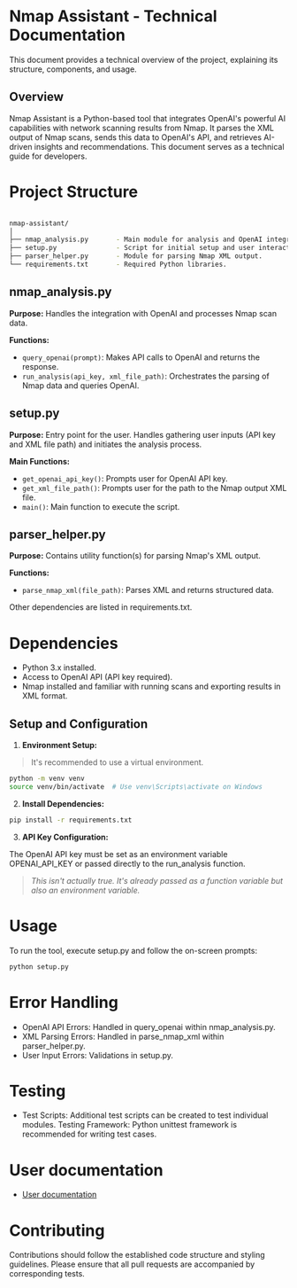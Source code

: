 # Nmap Assistant - Technical Documentation

This document provides a technical overview of the project, explaining its structure, components, and usage.

## Overview
Nmap Assistant is a Python-based tool that integrates OpenAI's powerful AI capabilities with network scanning results from Nmap. It parses the XML output of Nmap scans, sends this data to OpenAI's API, and retrieves AI-driven insights and recommendations. This document serves as a technical guide for developers.

# Project Structure

```bash

nmap-assistant/
│
├── nmap_analysis.py       - Main module for analysis and OpenAI integration.
├── setup.py               - Script for initial setup and user interaction.
├── parser_helper.py       - Module for parsing Nmap XML output.
└── requirements.txt       - Required Python libraries.
```

## nmap_analysis.py

**Purpose:** Handles the integration with OpenAI and processes Nmap scan data.

**Functions:**
- `query_openai(prompt)`: Makes API calls to OpenAI and returns the response.
- `run_analysis(api_key, xml_file_path)`: Orchestrates the parsing of Nmap data and queries OpenAI.

## setup.py

**Purpose:** Entry point for the user. Handles gathering user inputs (API key and XML file path) and initiates the analysis process.

**Main Functions:**
- `get_openai_api_key()`: Prompts user for OpenAI API key.
- `get_xml_file_path()`: Prompts user for the path to the Nmap output XML file.
- `main()`: Main function to execute the script.

## parser_helper.py
**Purpose:** Contains utility function(s) for parsing Nmap's XML output.

**Functions:**
- `parse_nmap_xml(file_path)`: Parses XML and returns structured data.

Other dependencies are listed in requirements.txt.

# Dependencies
- Python 3.x installed.
- Access to OpenAI API (API key required).
- Nmap installed and familiar with running scans and exporting results in XML format.

## Setup and Configuration

1. **Environment Setup:**

> It's recommended to use a virtual environment.

```bash
python -m venv venv
source venv/bin/activate  # Use venv\Scripts\activate on Windows
```

2. **Install Dependencies:**


```bash
pip install -r requirements.txt
```

3. **API Key Configuration:** 

The OpenAI API key must be set as an environment variable OPENAI_API_KEY or passed directly to the run_analysis function.

>*This isn't actually true. It's already passed as a function variable but also an environment variable.*


# Usage
To run the tool, execute setup.py and follow the on-screen prompts:

```bash
python setup.py
```

# Error Handling
- OpenAI API Errors: Handled in query_openai within nmap_analysis.py.
- XML Parsing Errors: Handled in parse_nmap_xml within parser_helper.py.
- User Input Errors: Validations in setup.py.

# Testing
- Test Scripts: Additional test scripts can be created to test individual modules.
Testing Framework: Python unittest framework is recommended for writing test cases.

# User documentation
- [User documentation](README.md)

# Contributing
Contributions should follow the established code structure and styling guidelines. Please ensure that all pull requests are accompanied by corresponding tests.